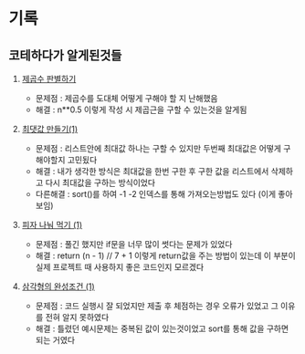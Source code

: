# 기록

## 코테하다가 알게된것들

1. [제곱수 판별하기](https://school.programmers.co.kr/learn/courses/30/lessons/120909)

   - 문제점 : 제곱수를 도대체 어떻게 구해야 할 지 난해했음
   - 해결 : n\*\*0.5 이렇게 작성 시 제곱근을 구할 수 있는것을 알게됨

2. [최댓값 만들기(1)](https://school.programmers.co.kr/learn/courses/30/lessons/120847)

   - 문제점 : 리스트안에 최대값 하나는 구할 수 있지만 두번째 최대값은 어떻게 구해야할지 고민됬다
   - 해결 : 내가 생각한 방식은 최대값을 한번 구한 후 구한 값을 리스트에서 삭제하고 다시 최대값을 구하는 방식이었다
   - 다른해결 : sort()를 하여 -1 -2 인덱스를 통해 가져오는방법도 있다 (이게 좋아보임)

3. [피자 나눠 먹기 (1)](https://school.programmers.co.kr/learn/courses/30/lessons/120814)

   - 문제점 : 풀긴 했지만 if문을 너무 많이 썻다는 문제가 있었다
   - 해결 : return (n - 1) // 7 + 1 이렇게 return값을 주는 방법이 있는데 이 부분이 실제 프로젝트 때 사용하지 좋은 코드인지 모르겠다

4. [삼각형의 완성조건 (1)](https://school.programmers.co.kr/learn/courses/30/lessons/120889)
   - 문제점 : 코드 실행시 잘 되었지만 제출 후 체점하는 경우 오류가 있었고 그 이유를 전혀 알지 못하였다
   - 해결 : 틀렸던 예시문제는 중복된 값이 있는것이었고 sort를 통해 값을 구하면 되는 거였다
